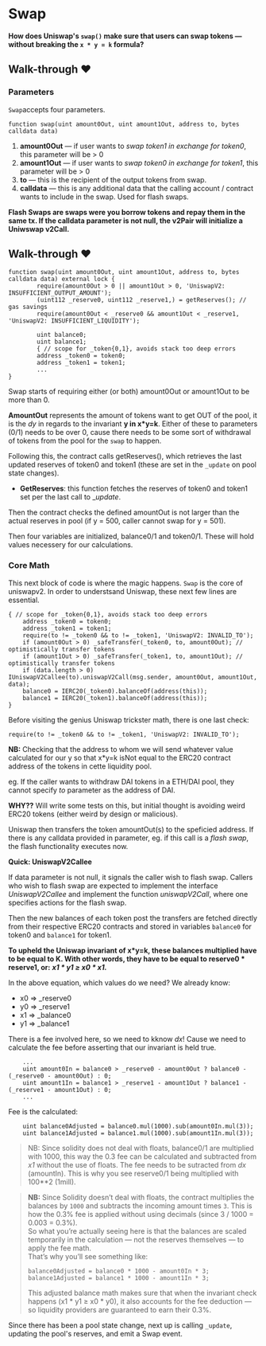 # Swap

**How does Uniswap's `swap()` make sure that users can swap tokens — without breaking the `x * y = k` formula?**

## Walk-through ♥

### Parameters

`Swap`accepts four parameters.

```solidity
function swap(uint amount0Out, uint amount1Out, address to, bytes calldata data)
```

1. **amount0Out** ­— if user wants to _swap token1 in exchange for token0_, this parameter will be > 0
2. **amount1Out** ­— if user wants to _swap token0 in exchange for token1_, this parameter will be > 0
3. **to** ­— this is the recipient of the output tokens from swap.
4. **calldata** ­— this is any additional data that the calling account / contract wants to include in the swap. Used for flash swaps.

**Flash Swaps ­are swaps were you borrow tokens and repay them in the same tx. If the calldata parameter is not null, the v2Pair will initialize a Uniwswap v2Call.**

## Walk-through ♥

```solidity
function swap(uint amount0Out, uint amount1Out, address to, bytes calldata data) external lock {
        require(amount0Out > 0 || amount1Out > 0, 'UniswapV2: INSUFFICIENT_OUTPUT_AMOUNT');
        (uint112 _reserve0, uint112 _reserve1,) = getReserves(); // gas savings
        require(amount0Out < _reserve0 && amount1Out < _reserve1, 'UniswapV2: INSUFFICIENT_LIQUIDITY');

        uint balance0;
        uint balance1;
        { // scope for _token{0,1}, avoids stack too deep errors
        address _token0 = token0;
        address _token1 = token1;
        ...
}
```

Swap starts of requiring either (or both) amount0Out or amount1Out to be more than 0.

**AmountOut** represents the amount of tokens want to get OUT of the pool, it is the _dy_ in regards to the invariant **y in x\*y=k**.
Either of these to parameters (0/1) needs to be over 0, cause there needs to be some sort of withdrawal of tokens from the pool for the `swap` to happen.

Following this, the contract calls getReserves(), which retrieves the last updated reserves of token0 and token1 (these are set in the `_update` on pool state changes).

- **GetReserves**: this function fetches the reserves of token0 and token1 set per the last call to \__update_.

Then the contract checks the defined amountOut is not larger than the actual reserves in pool (if y = 500, caller cannot swap for y = 501).

Then four variables are initialized, balance0/1 and token0/1. These will hold values necessery for our calculations.

### Core Math

This next block of code is where the magic happens. `Swap` is the core of uniswapv2. In order to understsand Uniswap, these next few lines are essential.

```solidity
{ // scope for _token{0,1}, avoids stack too deep errors
    address _token0 = token0;
    address _token1 = token1;
    require(to != _token0 && to != _token1, 'UniswapV2: INVALID_TO');
    if (amount0Out > 0) _safeTransfer(_token0, to, amount0Out); // optimistically transfer tokens
    if (amount1Out > 0) _safeTransfer(_token1, to, amount1Out); // optimistically transfer tokens
    if (data.length > 0) IUniswapV2Callee(to).uniswapV2Call(msg.sender, amount0Out, amount1Out, data);
    balance0 = IERC20(_token0).balanceOf(address(this));
    balance1 = IERC20(_token1).balanceOf(address(this));
}

```

Before visiting the genius Uniswap trickster math, there is one last check:

```solidity
require(to != _token0 && to != _token1, 'UniswapV2: INVALID_TO');
```

**NB:** Checking that the address to whom we will send whatever value calculated for our y so that x\*y=k isNot equal to the ERC20 contract address of the tokens in cette liquidity pool.

eg. If the caller wants to withdraw DAI tokens in a ETH/DAI pool, they cannot specify _to_ parameter as the address of DAI.

**WHY??**
Will write some tests on this, but initial thought is avoiding weird ERC20 tokens (either weird by design or malicious).

Uniswap then transfers the token amountOut(s) to the speficied address. If there is any calldata provided in parameter, eg. if this call is a _flash swap_, the flash functionality executes now.

**Quick: UniswapV2Callee**

If data parameter is not null, it signals the caller wish to flash swap. Callers who wish to flash swap are expected to implement the interface _UniswapV2Callee_ and implement the function _uniswapV2Call_, where one specifies actions for the flash swap.

Then the new balances of each token post the transfers are fetched directly from their respective ERC20 contracts and stored in variables `balance0` for token0 and `balance1` for token1.

**To upheld the Uniswap invariant of x\*y=k, these balances multiplied have to be equal to K. With other words, they have to be equal to reserve0 \* reserve1, or:** **_x1 \* y1 ≥ x0 \* x1._**

In the above equation, which values do we need? We already know:

- x0 => \_reserve0
- y0 => \_reserve1
- x1 => \_balance0
- y1 => \_balance1

There is a fee involved here, so we need to kknow _dx_! Cause we need to calculate the fee before asserting that our invariant is held true.

```solidity
    ...
    uint amount0In = balance0 > _reserve0 - amount0Out ? balance0 - (_reserve0 - amount0Out) : 0;
    uint amount1In = balance1 > _reserve1 - amount1Out ? balance1 - (_reserve1 - amount1Out) : 0;
    ...
```

Fee is the calculated:

```solidity
    uint balance0Adjusted = balance0.mul(1000).sub(amount0In.mul(3));
    uint balance1Adjusted = balance1.mul(1000).sub(amount1In.mul(3));
```

> NB: Since solidity does not deal with floats, balance0/1 are multiplied with 1000, this way the 0.3 fee can be calculated and subtracted from _x1_ without the use of floats. The fee needs to be sutracted from _dx_ (amountIn).
> This is why you see reserve0/1 being multiplied with 100\*\*2 (1mill).

> **NB:** Since Solidity doesn’t deal with floats, the contract multiplies the balances by `1000` and subtracts the incoming amount times `3`. This is how the 0.3% fee is applied without using decimals (since 3 / 1000 = 0.003 = 0.3%).  
> So what you’re actually seeing here is that the balances are scaled temporarily in the calculation — not the reserves themselves — to apply the fee math.  
> That’s why you’ll see something like:
>
> ```solidity
> balance0Adjusted = balance0 * 1000 - amount0In * 3;
> balance1Adjusted = balance1 * 1000 - amount1In * 3;
> ```
>
> This adjusted balance math makes sure that when the invariant check happens (x1 \* y1 ≥ x0 \* y0), it also accounts for the fee deduction — so liquidity providers are guaranteed to earn their 0.3%.

Since there has been a pool state change, next up is calling `_update`, updating the pool's reserves, and emit a Swap event.
